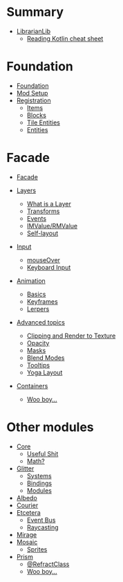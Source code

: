 # Summary

- [LibrarianLib](./librarianlib.md)
  - [Reading Kotlin cheat sheet](./reading_kotlin.md)

# Foundation

- [Foundation]()
- [Mod Setup]()
- [Registration]()
  - [Items]()
  - [Blocks]()
  - [Tile Entities]()
  - [Entities]()

# Facade

- [Facade]()
- [Layers]()
  - [What is a Layer]()
  - [Transforms]()
  - [Events]()
  - [IMValue/RMValue]()
  - [Self-layout]()

- [Input]()
  - [mouseOver]()
  - [Keyboard Input]()

- [Animation]()
  - [Basics]()
  - [Keyframes]()
  - [Lerpers]()

- [Advanced topics]()
  - [Clipping and Render to Texture]()
  - [Opacity]()
  - [Masks]()
  - [Blend Modes]()
  - [Tooltips]()
  - [Yoga Layout]()

- [Containers]()
  - [Woo boy…]()

# Other modules

- [Core]()
  - [Useful Shit]()
  - [Math?]()
- [Glitter]()
  - [Systems]()
  - [Bindings]()
  - [Modules]()
- [Albedo]()
- [Courier](./courier/README.md)
- [Etcetera](./etcetera/README.md)
  - [Event Bus](./etcetera/event_bus.md)
  - [Raycasting](./etcetera/raycasting.md)
- [Mirage]()
- [Mosaic]()
  - [Sprites]()
- [Prism](./prism/README.md)
  - [@RefractClass](./prism/refract_class.md)
  - [Woo boy…]()
